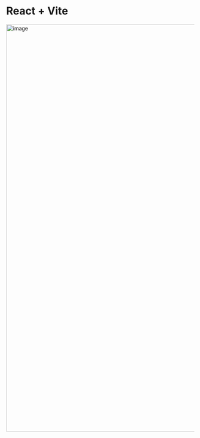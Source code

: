 # React + Vite

<img width="1089" alt="image" src="https://github.com/user-attachments/assets/bf85978e-1962-4145-b7bb-b6420ab6e389">
